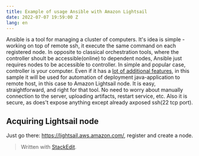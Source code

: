 ```yaml
---
title: Example of usage Ansible with Amazon Lightsail
date: 2022-07-07 19:59:00 Z
lang: en
---
```

Ansible is a tool for managing a cluster of computers. It's idea is simple - working on top of remote ssh, it execute the same command on each registered node. In opposite to classical orchestration tools, where the controller shoult be accessible(online) to dependent nodes, Ansible just requires nodes to be accessible to controller. In simple and popular case, controller is your computer. Even if it has a [lot of additional features](https://www.redhat.com/en/technologies/management/ansible/what-is-ansible), in this sample it will be used for automation of deployment java-application to remote host, in this case to Amazon Lightsail node. It is easy, straightforward, and right for that tool. No need to worry about manually connection to the server, uploading artifacts, restart service, etc. Also it is secure, as does't expose anything except already axposed ssh(22 tcp port).

## Acquiring Lightsail node
Just go there: https://lightsail.aws.amazon.com/, register and create a node. 

> Written with [StackEdit](https://stackedit.io/).
<!--stackedit_data:
eyJoaXN0b3J5IjpbMTYzNTI1MDIyOCwtMTYxMDA0NzI4NSwtMT
Q4MjEyMDczNyw1MTY2MjA0NzcsMTg1NTkxMzQ4MF19
-->